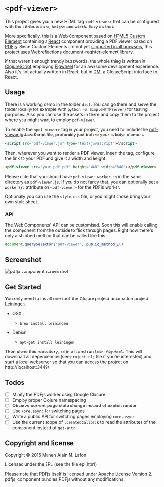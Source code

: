 # `<pdf-viewer>`

This project gives you a new HTML tag `<pdf-viewer>` that can be configured
with the attributes `src`, `height` and `width`. Easy as that.

More specifically, this is a Web Component based on [HTML5 Custom
Element](https://w3c.github.io/webcomponents/spec/custom/) containing a
[React](http://facebook.github.io/react/) component providing a PDF
viewer based on [PDFjs](https://github.com/mozilla/pdf.js).  Since Custom
Elements are not yet [supported in all
browsers](http://caniuse.com/#feat=custom-elements), this project uses
[Webreflections
document-register-element](https://github.com/WebReflection/document-register-element)
library.

If that weren't enough trendy buzzwords, the whole thing is written in
[ClojureScript](http://github.com/clojure/clojurescript) employing
[Figwheel](https://github.com/bhauman/lein-figwheel) for an awesome development
experience. Also it's not actually written in React, but in
[OM](https://github.com/omcljs/om), a ClojureScript interface to React.

## Usage

There is a working demo in the folder `dist`. You can go there and serve the
folder locally(for example with `python -m SimpleHTTPServer`) for testing
purposes. Also you can use the assets in there and copy them to the project
where you might want to employ `pdf-viewer`.

To enable the `<pdf-viewer>` tag in your project, you need to include the
[pdf-viewer.js](dist/pdf-viewer.js) JavaScript file, preferably just before
your `</body>` element.

```html
<script src="pdf-viewer.js" type="text/javascript"></script>
```

Then, wherever you want to render a PDF viewer, insert the tag, configure the
link to your PDF and give it a width and height:

```html
<pdf-viewer src="your_pdf.pdf" height="480" width="640"></pdf-viewer>
```

Please note that you should have `pdf-viewer.worker.js` in the same directory
as `pdf-viewer.js`. If you do not fancy that, you can optionally set a
`workerSrc` attribute on `<pdf-viewer>` for the PDFjs worker.

Optionally you can use the `style.css` file, or you might chose bring your own
style sheet.

### API

The Web Components' API can be customised. Soon this will enable calling the
component from the outside to flick through pages. Right now there's only a
stubbed method that can be called like this:

```javascript
document.querySelector("pdf-viewer").public_method_1()
```

## Screenshot

![pdfjs component screenshot](https://github.com/munen/pdf-viewer/raw/master/screenshot.png "pdfjs component screenshot")

## Get Started

You only need to install one tool, the Clojure project automation project
[Leiningen](http://leiningen.org/).

* OSX
  * `brew install leiningen`

* Debian
  * `apt-get install leiningen`

Then clone this repository, `cd` into it and run `lein figwheel`. This will
download all dependencies(see `project.clj` file if you're interested) and
start a local webserver so that you can access the project on
http://localhost:3449/

## Todos

  * [ ] Minify the PDFjs worker using Google Closure
  * [ ] Employ proper Clojure namespacing
  * [ ] Observe current_page state change instead of explicit render
  * [ ] Use `core.async` for switching pages
  * [ ] Write a public API for switching pages employing `core.async`
  * [ ] Use the current scope of `.createdCallback` to read the attributes of
        the component instead of `get-attr`

## Copyright and license

Copyright © 2015 Munen Alain M. Lafon

Licensed under the EPL (see the file epl.html)

Please note that PDFjs itself is licensed under Apache License  Version 2.
pdfjs\_component bundles PDFjs without any modifications.
